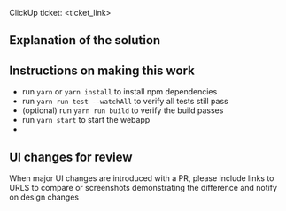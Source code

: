 ClickUp ticket: <ticket_link>

## Explanation of the solution

## Instructions on making this work

- run `yarn` or `yarn install` to install npm dependencies
- run `yarn run test --watchAll` to verify all tests still pass
- (optional) run `yarn run build` to verify the build passes
- run `yarn start` to start the webapp
-

## UI changes for review

When major UI changes are introduced with a PR, please include links to URLS to compare or screenshots demonstrating the difference and notify on design changes
